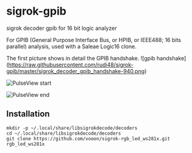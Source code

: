 # sigrok-gpib
sigrok decoder gpib for 16 bit logic analyzer

For GPIB (General Purpose Interface Bus, or HPIB, or IEEE488; 16 bits parallel) analysis, used with a Saleae Logic16 clone.

The first picture shows in detail the GPIB handshake. 
![gpib handshake] (https://raw.githubusercontent.com/rudi48/sigrok-gpib/master/sigrok_decoder_gpib_handshake-940.png)

![PulseView start](https://raw.githubusercontent.com/vooon/sigrok-rgb_led_ws281x/master/pulseview-start.png)

![PulseView end](https://raw.githubusercontent.com/vooon/sigrok-rgb_led_ws281x/master/pulseview-end.png)


Installation
------------
```
mkdir -p ~/.local/share/libsigrokdecode/decoders
cd ~/.local/share/libsigrokdecode/decoders
git clone https://github.com/vooon/sigrok-rgb_led_ws281x.git rgb_led_ws281x
```
